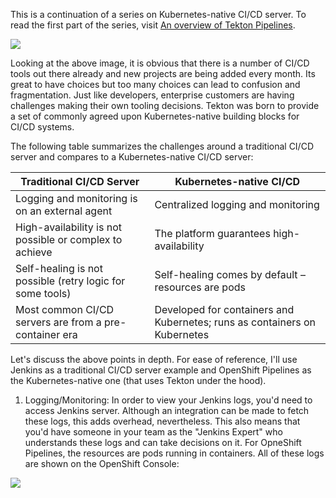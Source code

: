 This is a continuation of a series on Kubernetes-native CI/CD server. To read the first part of the series, visit [An overview of Tekton Pipelines](https://github.com/dewan-ahmed/Tekton101/blob/master/1%20-%20An%20overview%20of%20Tekton%20Pipelines.md).

![](https://github.com/dewan-ahmed/Tekton101/blob/master/assets/too%20many%20tools.png)

Looking at the above image, it is obvious that there is a number of CI/CD tools out there already and new projects are 
being added every month. Its great to have choices but too many choices can lead to confusion and fragmentation. Just like developers, enterprise customers are having challenges making their own tooling decisions. Tekton was born to provide a set of commonly agreed upon Kubernetes-native building blocks for CI/CD systems.

The following table summarizes the challenges around a traditional CI/CD server and compares to a Kubernetes-native CI/CD server:

| Traditional CI/CD Server | Kubernetes-native CI/CD|
|---|---|
| Logging and monitoring is on an external agent| Centralized logging and monitoring|
| High-availability is not possible or complex to achieve| The platform guarantees high-availability|
| Self-healing is not possible (retry logic for some tools)|  Self-healing comes by default –resources are pods|
| Most common CI/CD servers are from a pre-container era| Developed for containers and Kubernetes; runs as containers on Kubernetes|

Let's discuss the above points in depth. For ease of reference, I'll use Jenkins as a traditional CI/CD server example and OpenShift Pipelines as the Kubernetes-native one (that uses Tekton under the hood).

1. Logging/Monitoring: In order to view your Jenkins logs, you'd need to access Jenkins server. Although an integration can be made to fetch these logs, this adds overhead, nevertheless. This also means that you'd have someone in your team as the "Jenkins Expert" who understands these logs and can take decisions on it. For OpneShift Pipelines, the resources are pods running in containers. All of these logs are shown on the OpenShift Console:

![](https://github.com/dewan-ahmed/Tekton101/blob/master/assets/openshift%20pipelines%20logs.png)


